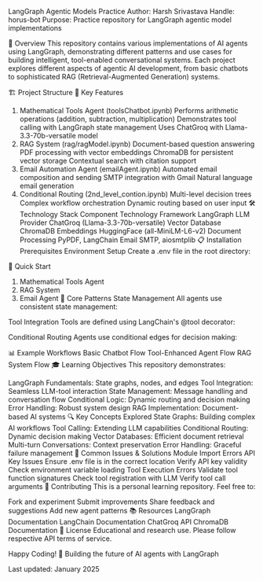 LangGraph Agentic Models Practice
Author: Harsh Srivastava
Handle: horus-bot
Purpose: Practice repository for LangGraph agentic model implementations

📖 Overview
This repository contains various implementations of AI agents using LangGraph, demonstrating different patterns and use cases for building intelligent, tool-enabled conversational systems. Each project explores different aspects of agentic AI development, from basic chatbots to sophisticated RAG (Retrieval-Augmented Generation) systems.

🏗️ Project Structure
🚀 Key Features
1. Mathematical Tools Agent (toolsChatbot.ipynb)
Performs arithmetic operations (addition, subtraction, multiplication)
Demonstrates tool calling with LangGraph state management
Uses ChatGroq with Llama-3.3-70b-versatile model
2. RAG System (rag/ragModel.ipynb)
Document-based question answering
PDF processing with vector embeddings
ChromaDB for persistent vector storage
Contextual search with citation support
3. Email Automation Agent (emailAgent.ipynb)
Automated email composition and sending
SMTP integration with Gmail
Natural language email generation
4. Conditional Routing (2nd_level_contion.ipynb)
Multi-level decision trees
Complex workflow orchestration
Dynamic routing based on user input
🛠️ Technology Stack
Component	Technology
Framework	LangGraph
LLM Provider	ChatGroq (Llama-3.3-70b-versatile)
Vector Database	ChromaDB
Embeddings	HuggingFace (all-MiniLM-L6-v2)
Document Processing	PyPDF, LangChain
Email	SMTP, aiosmtplib
📋 Installation
Prerequisites
Environment Setup
Create a .env file in the root directory:

🎯 Quick Start
1. Mathematical Tools Agent
2. RAG System
3. Email Agent
🔧 Core Patterns
State Management
All agents use consistent state management:

Tool Integration
Tools are defined using LangChain's @tool decorator:

Conditional Routing
Agents use conditional edges for decision making:

📊 Example Workflows
Basic Chatbot Flow
Tool-Enhanced Agent Flow
RAG System Flow
🎓 Learning Objectives
This repository demonstrates:

LangGraph Fundamentals: State graphs, nodes, and edges
Tool Integration: Seamless LLM-tool interaction
State Management: Message handling and conversation flow
Conditional Logic: Dynamic routing and decision making
Error Handling: Robust system design
RAG Implementation: Document-based AI systems
🔍 Key Concepts Explored
State Graphs: Building complex AI workflows
Tool Calling: Extending LLM capabilities
Conditional Routing: Dynamic decision making
Vector Databases: Efficient document retrieval
Multi-turn Conversations: Context preservation
Error Handling: Graceful failure management
🚨 Common Issues & Solutions
Module Import Errors
API Key Issues
Ensure .env file is in the correct location
Verify API key validity
Check environment variable loading
Tool Execution Errors
Validate tool function signatures
Check tool registration with LLM
Verify tool call arguments
🤝 Contributing
This is a personal learning repository. Feel free to:

Fork and experiment
Submit improvements
Share feedback and suggestions
Add new agent patterns
📚 Resources
LangGraph Documentation
LangChain Documentation
ChatGroq API
ChromaDB Documentation
📄 License
Educational and research use. Please follow respective API terms of service.

Happy Coding! 🚀
Building the future of AI agents with LangGraph

Last updated: January 2025